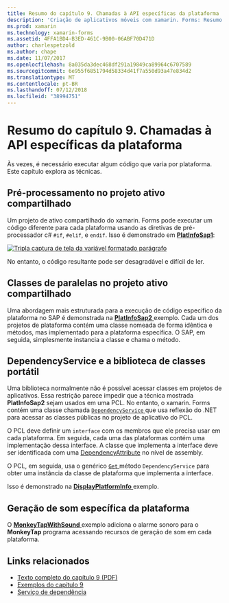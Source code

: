 ```yaml
---
title: Resumo do capítulo 9. Chamadas à API específicas da plataforma
description: 'Criação de aplicativos móveis com xamarin. Forms: Resumo do capítulo 9. Chamadas à API específicas da plataforma'
ms.prod: xamarin
ms.technology: xamarin-forms
ms.assetid: 4FFA1BD4-B3ED-461C-9B00-06ABF70D471D
author: charlespetzold
ms.author: chape
ms.date: 11/07/2017
ms.openlocfilehash: 8a035da3dec468df291a19849ca89964c6707589
ms.sourcegitcommit: 6e955f6851794d58334d41f7a550d93a47e834d2
ms.translationtype: MT
ms.contentlocale: pt-BR
ms.lasthandoff: 07/12/2018
ms.locfileid: "38994751"
---
```

# <a name="summary-of-chapter-9-platform-specific-api-calls"></a>Resumo do capítulo 9. Chamadas à API específicas da plataforma

Às vezes, é necessário executar algum código que varia por plataforma. Este capítulo explora as técnicas.

## <a name="preprocessing-in-the-shared-asset-project"></a>Pré-processamento no projeto ativo compartilhado

Um projeto de ativo compartilhado do xamarin. Forms pode executar um código diferente para cada plataforma usando as diretivas de pré-processador c# `#if`, `#elif`, e `endif`. Isso é demonstrado em [ **PlatInfoSap1**](https://github.com/xamarin/xamarin-forms-book-samples/tree/master/Chapter09/PlatInfoSap1):

[![Tripla captura de tela da variável formatado parágrafo](images/ch09fg01-small.png "modelo de dispositivo e o sistema operacional")](images/ch09fg01-large.png#lightbox "modelo do dispositivo e o sistema operacional")

No entanto, o código resultante pode ser desagradável e difícil de ler.

## <a name="parallel-classes-in-the-shared-asset-project"></a>Classes de paralelas no projeto ativo compartilhado

Uma abordagem mais estruturada para a execução de código específico da plataforma no SAP é demonstrada na [ **PlatInfoSap2** ](https://github.com/xamarin/xamarin-forms-book-samples/tree/master/Chapter09/PlatInfoSap2) exemplo. Cada um dos projetos de plataforma contém uma classe nomeada de forma idêntica e métodos, mas implementado para a plataforma específica. O SAP, em seguida, simplesmente instancia a classe e chama o método.

## <a name="dependencyservice-and-the-portable-class-library"></a>DependencyService e a biblioteca de classes portátil

Uma biblioteca normalmente não é possível acessar classes em projetos de aplicativos. Essa restrição parece impedir que a técnica mostrada **PlatInfoSap2** sejam usados em uma PCL. No entanto, o xamarin. Forms contém uma classe chamada [ `DependencyService` ](xref:Xamarin.Forms.DependencyService) que usa reflexão do .NET para acessar as classes públicas no projeto de aplicativo do PCL.

O PCL deve definir um `interface` com os membros que ele precisa usar em cada plataforma. Em seguida, cada uma das plataformas contém uma implementação dessa interface. A classe que implementa a interface deve ser identificada com uma [DependencyAttribute](xref:Xamarin.Forms.DependencyAttribute) no nível de assembly.

O PCL, em seguida, usa o genérico [ `Get` ](xref:Xamarin.Forms.DependencyService.Get*) método `DependencyService` para obter uma instância da classe de plataforma que implementa a interface.

Isso é demonstrado na [ **DisplayPlatformInfo** ](https://github.com/xamarin/xamarin-forms-book-samples/tree/master/Chapter09/DisplayPlatformInfo) exemplo.

## <a name="platform-specific-sound-generation"></a>Geração de som específica da plataforma

O [ **MonkeyTapWithSound** ](https://github.com/xamarin/xamarin-forms-book-samples/tree/master/Chapter09/MonkeyTapWithSound) exemplo adiciona o alarme sonoro para o **MonkeyTap** programa acessando recursos de geração de som em cada plataforma.



## <a name="related-links"></a>Links relacionados

- [Texto completo do capítulo 9 (PDF)](https://download.xamarin.com/developer/xamarin-forms-book/XamarinFormsBook-Ch09-Apr2016.pdf)
- [Exemplos do capítulo 9](https://github.com/xamarin/xamarin-forms-book-samples/tree/master/Chapter09)
- [Serviço de dependência](~/xamarin-forms/app-fundamentals/dependency-service/index.md)
